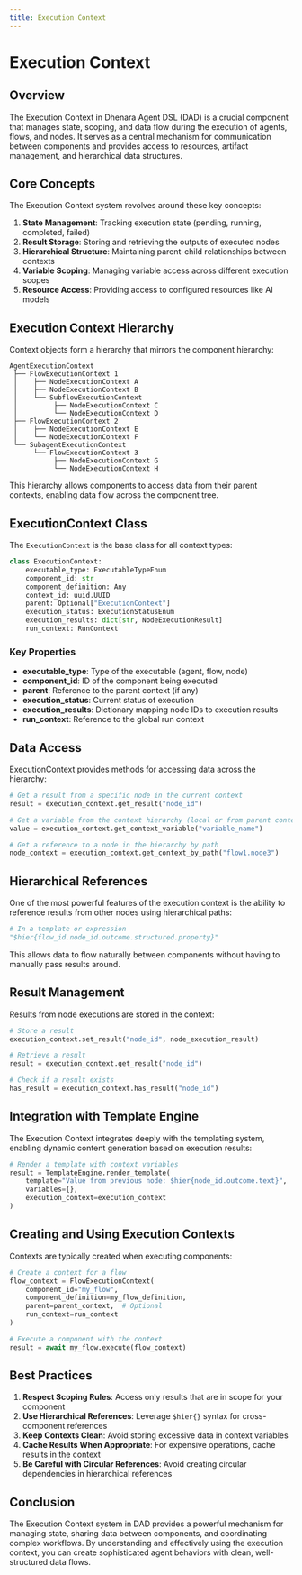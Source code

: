 ```yaml
---
title: Execution Context
---
```


# Execution Context

## Overview

The Execution Context in Dhenara Agent DSL (DAD) is a crucial component that manages state, scoping, and data flow
during the execution of agents, flows, and nodes. It serves as a central mechanism for communication between components
and provides access to resources, artifact management, and hierarchical data structures.

## Core Concepts

The Execution Context system revolves around these key concepts:

1. **State Management**: Tracking execution state (pending, running, completed, failed)
2. **Result Storage**: Storing and retrieving the outputs of executed nodes
3. **Hierarchical Structure**: Maintaining parent-child relationships between contexts
4. **Variable Scoping**: Managing variable access across different execution scopes
5. **Resource Access**: Providing access to configured resources like AI models

## Execution Context Hierarchy

Context objects form a hierarchy that mirrors the component hierarchy:

```
AgentExecutionContext
 ├── FlowExecutionContext 1
 │    ├── NodeExecutionContext A
 │    ├── NodeExecutionContext B
 │    └── SubflowExecutionContext
 │         ├── NodeExecutionContext C
 │         └── NodeExecutionContext D
 ├── FlowExecutionContext 2
 │    ├── NodeExecutionContext E
 │    └── NodeExecutionContext F
 └── SubagentExecutionContext
      └── FlowExecutionContext 3
           ├── NodeExecutionContext G
           └── NodeExecutionContext H
```

This hierarchy allows components to access data from their parent contexts, enabling data flow across the component
tree.

## ExecutionContext Class

The `ExecutionContext` is the base class for all context types:

```python
class ExecutionContext:
    executable_type: ExecutableTypeEnum
    component_id: str
    component_definition: Any
    context_id: uuid.UUID
    parent: Optional["ExecutionContext"]
    execution_status: ExecutionStatusEnum
    execution_results: dict[str, NodeExecutionResult]
    run_context: RunContext
```

### Key Properties

- **executable_type**: Type of the executable (agent, flow, node)
- **component_id**: ID of the component being executed
- **parent**: Reference to the parent context (if any)
- **execution_status**: Current status of execution
- **execution_results**: Dictionary mapping node IDs to execution results
- **run_context**: Reference to the global run context

## Data Access

ExecutionContext provides methods for accessing data across the hierarchy:

```python
# Get a result from a specific node in the current context
result = execution_context.get_result("node_id")

# Get a variable from the context hierarchy (local or from parent contexts)
value = execution_context.get_context_variable("variable_name")

# Get a reference to a node in the hierarchy by path
node_context = execution_context.get_context_by_path("flow1.node3")
```

## Hierarchical References

One of the most powerful features of the execution context is the ability to reference results from other nodes using
hierarchical paths:

```python
# In a template or expression
"$hier{flow_id.node_id.outcome.structured.property}"
```

This allows data to flow naturally between components without having to manually pass results around.

## Result Management

Results from node executions are stored in the context:

```python
# Store a result
execution_context.set_result("node_id", node_execution_result)

# Retrieve a result
result = execution_context.get_result("node_id")

# Check if a result exists
has_result = execution_context.has_result("node_id")
```

## Integration with Template Engine

The Execution Context integrates deeply with the templating system, enabling dynamic content generation based on
execution results:

```python
# Render a template with context variables
result = TemplateEngine.render_template(
    template="Value from previous node: $hier{node_id.outcome.text}",
    variables={},
    execution_context=execution_context
)
```

## Creating and Using Execution Contexts

Contexts are typically created when executing components:

```python
# Create a context for a flow
flow_context = FlowExecutionContext(
    component_id="my_flow",
    component_definition=my_flow_definition,
    parent=parent_context,  # Optional
    run_context=run_context
)

# Execute a component with the context
result = await my_flow.execute(flow_context)
```

## Best Practices

1. **Respect Scoping Rules**: Access only results that are in scope for your component
2. **Use Hierarchical References**: Leverage `$hier{}` syntax for cross-component references
3. **Keep Contexts Clean**: Avoid storing excessive data in context variables
4. **Cache Results When Appropriate**: For expensive operations, cache results in the context
5. **Be Careful with Circular References**: Avoid creating circular dependencies in hierarchical references

## Conclusion

The Execution Context system in DAD provides a powerful mechanism for managing state, sharing data between components,
and coordinating complex workflows. By understanding and effectively using the execution context, you can create
sophisticated agent behaviors with clean, well-structured data flows.
